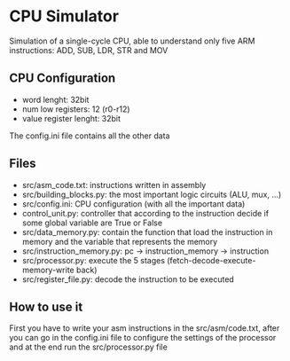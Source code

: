 # CPU Simulator
Simulation of a single-cycle CPU, able to understand only five ARM instructions: ADD, SUB, LDR, STR and MOV

## CPU Configuration
- word lenght: 32bit
- num low registers: 12 (r0-r12)
- value register lenght: 32bit

The config.ini file contains all the other data

## Files
- src/asm_code.txt: instructions written in assembly
- src/building_blocks.py: the most important logic circuits (ALU, mux, ...)
- src/config.ini: CPU configuration (with all the important data)
- control_unit.py: controller that according to the instruction decide if some global variable are True or False
- src/data_memory.py: contain the function that load the instruction in memory and the variable that represents the memory
- src/instruction_memory.py: pc -> instruction_memory -> instruction 
- src/processor.py: execute the 5 stages (fetch-decode-execute-memory-write back)
- src/register_file.py: decode the instruction to be executed

## How to use it
First you have to write your asm instructions in the src/asm/code.txt, after you can go in the config.ini file
to configure the settings of the processor and at the end run the src/processor.py file

